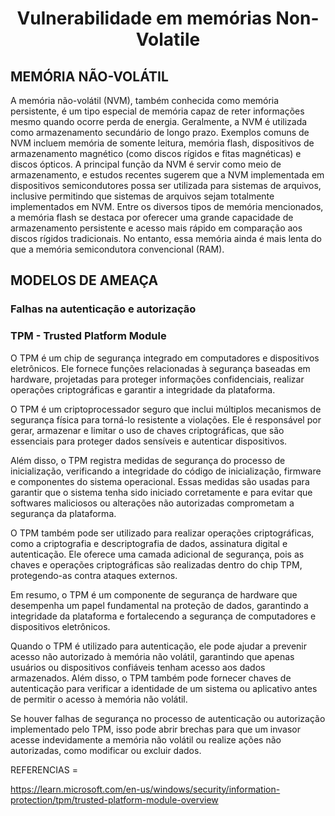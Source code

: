<h1 align="center"> Vulnerabilidade em memórias Non-Volatile </h1>  

## MEMÓRIA NÃO-VOLÁTIL

A memória não-volátil (NVM), também conhecida como memória persistente, é um tipo especial de memória capaz de reter informações mesmo quando ocorre perda de energia. Geralmente, a NVM é utilizada como armazenamento secundário de longo prazo. Exemplos comuns de NVM incluem memória de somente leitura, memória flash, dispositivos de armazenamento magnético (como discos rígidos e fitas magnéticas) e discos ópticos. A principal função da NVM é servir como meio de armazenamento, e estudos recentes sugerem que a NVM implementada em dispositivos semicondutores possa ser utilizada para sistemas de arquivos, inclusive permitindo que sistemas de arquivos sejam totalmente implementados em NVM. Entre os diversos tipos de memória mencionados, a memória flash se destaca por oferecer uma grande capacidade de armazenamento persistente e acesso mais rápido em comparação aos discos rígidos tradicionais. No entanto, essa memória ainda é mais lenta do que a memória semicondutora convencional (RAM).

## MODELOS DE AMEAÇA

### Falhas na autenticação e autorização
### TPM - Trusted Platform Module
O TPM é um chip de segurança integrado em computadores e dispositivos eletrônicos. Ele fornece funções relacionadas à segurança baseadas em hardware, projetadas para proteger informações confidenciais, realizar operações criptográficas e garantir a integridade da plataforma.

O TPM é um criptoprocessador seguro que inclui múltiplos mecanismos de segurança física para torná-lo resistente a violações. Ele é responsável por gerar, armazenar e limitar o uso de chaves criptográficas, que são essenciais para proteger dados sensíveis e autenticar dispositivos.

Além disso, o TPM registra medidas de segurança do processo de inicialização, verificando a integridade do código de inicialização, firmware e componentes do sistema operacional. Essas medidas são usadas para garantir que o sistema tenha sido iniciado corretamente e para evitar que softwares maliciosos ou alterações não autorizadas comprometam a segurança da plataforma.

O TPM também pode ser utilizado para realizar operações criptográficas, como a criptografia e descriptografia de dados, assinatura digital e autenticação. Ele oferece uma camada adicional de segurança, pois as chaves e operações criptográficas são realizadas dentro do chip TPM, protegendo-as contra ataques externos.

Em resumo, o TPM é um componente de segurança de hardware que desempenha um papel fundamental na proteção de dados, garantindo a integridade da plataforma e fortalecendo a segurança de computadores e dispositivos eletrônicos.

Quando o TPM é utilizado para autenticação, ele pode ajudar a prevenir acesso não autorizado à memória não volátil, garantindo que apenas usuários ou dispositivos confiáveis tenham acesso aos dados armazenados. Além disso, o TPM também pode fornecer chaves de autenticação para verificar a identidade de um sistema ou aplicativo antes de permitir o acesso à memória não volátil.

Se houver falhas de segurança no processo de autenticação ou autorização implementado pelo TPM, isso pode abrir brechas para que um invasor acesse indevidamente a memória não volátil ou realize ações não autorizadas, como modificar ou excluir dados.









REFERENCIAS =

https://learn.microsoft.com/en-us/windows/security/information-protection/tpm/trusted-platform-module-overview
